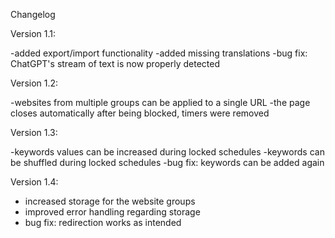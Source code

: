 Changelog

Version 1.1: 

-added export/import functionality
-added missing translations
-bug fix: ChatGPT's stream of text is now properly detected

Version 1.2:

-websites from multiple groups can be applied to a single URL
-the page closes automatically after being blocked, timers were removed

Version 1.3:

-keywords values can be increased during locked schedules
-keywords can be shuffled during locked schedules
-bug fix: keywords can be added again

Version 1.4:

- increased storage for the website groups
- improved error handling regarding storage
- bug fix: redirection works as intended